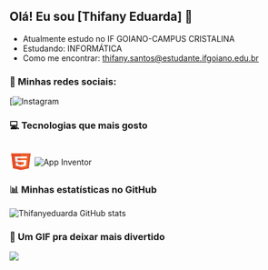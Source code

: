 ## Olá! Eu sou [Thifany Eduarda] 👋

-  Atualmente estudo no IF GOIANO-CAMPUS CRISTALINA
-  Estudando: INFORMÁTICA
-  Como me encontrar: thifany.santos@estudante.ifgoiano.edu.br


### 📱 Minhas redes sociais:

[![Instagram](https://www.instagram.com/thifanyeduarda25?igsh=dG9ibDRkNmhjdHI1)


### 💻 Tecnologias que mais gosto

<div style="display: inline_block"><br>
  <img align="center" alt="HTML" height="30" width="40" src="https://raw.githubusercontent.com/devicons/devicon/master/icons/html5/html5-original.svg">
  <img align="center" alt="App Inventor" height="30" width="30" src="https://upload.wikimedia.org/wikipedia/commons/7/79/App_Inventor_Logo.png">
</div>


### 📊 Minhas estatísticas no GitHub

![Thifanyeduarda GitHub stats](https://github-readme-stats.vercel.app/api?username=Thifanyeduarda&show_icons=true&theme=dracula)


### 🎉 Um GIF pra deixar mais divertido

<img src="https://media.giphy.com/media/26xBwdIuRJiAiWith/giphy.gif" width="300" />
